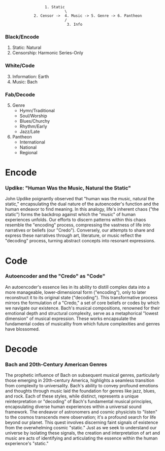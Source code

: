  
                      1. Static 
                               \
                 2. Censor ->  4. Music -> 5. Genre -> 6. Pantheon
                               /  
                                3. Info


### Black/Encode
   1. Static: Natural
   2. Censorship: Harmonic Series-Only
### White/Code
   3. Information: Earth
   4. Music: Bach
### Fab/Decode
   5. Genre
      - Hymn/Traditional
      - Soul/Worship
      - Blues/Churchy
      - Rhythm/Early
      - Jazz/Late
   6. Pantheon
      - International
      - National
      - Regional

# Encode
### Updike: "Human Was the Music, Natural the Static"

John Updike poignantly observed that "human was the music, natural the static," encapsulating the dual nature of the autoencoder's function and the human endeavor to find meaning. In this analogy, life's inherent chaos ("the static") forms the backdrop against which the "music" of human experiences unfolds. Our efforts to discern patterns within this chaos resemble the "encoding" process, compressing the vastness of life into narratives or beliefs (our "Credo"). Conversely, our attempts to share and express these narratives through art, literature, or music reflect the "decoding" process, turning abstract concepts into resonant expressions.

# Code
### Autoencoder and the "Credo" as "Code"

An autoencoder's essence lies in its ability to distill complex data into a more manageable, lower-dimensional form ("encoding"), only to later reconstruct it to its original state ("decoding"). This transformative process mirrors the formulation of a "Credo," a set of core beliefs or codes by which we navigate our existence. Bach's musical compositions, renowned for their emotional depth and structural complexity, serve as a metaphorical "lowest dimension" of musical expression. These works encapsulate the fundamental codes of musicality from which future complexities and genres have blossomed.

# Decode
### Bach and 20th-Century American Genres

The prophetic influence of Bach on subsequent musical genres, particularly those emerging in 20th-century America, highlights a seamless transition from complexity to universality. Bach's ability to convey profound emotions and thoughts through music laid the foundation for genres like jazz, blues, and rock. Each of these styles, while distinct, represents a unique reinterpretation or "decoding" of Bach's fundamental musical principles, encapsulating diverse human experiences within a universal sound framework. The endeavor of astronomers and cosmic physicists to "listen" to the cosmos transcends mere observation; it's a profound search for life beyond our planet. This quest involves discerning faint signals of existence from the overwhelming cosmic "static." Just as we seek to understand our universe by isolating these signals, the creation and interpretation of art and music are acts of identifying and articulating the essence within the human experience's "static." 

 
